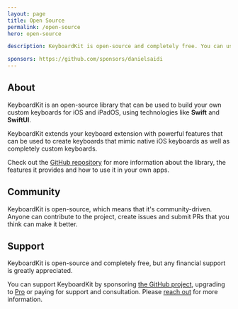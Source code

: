 ```yaml
---
layout: page
title: Open Source
permalink: /open-source
hero: open-source

description: KeyboardKit is open-source and completely free. You can use KeyboardKit to build your own keyboard apps for iPhone and iPad, using technologies like Swift, SwiftUI and UIKit.

sponsors: https://github.com/sponsors/danielsaidi
---
```



## About

KeyboardKit is an open-source library that can be used to build your own custom keyboards for iOS and iPadOS, using technologies like **Swift** and **SwiftUI**.

KeyboardKit extends your keyboard extension with powerful features that can be used to create keyboards that mimic native iOS keyboards as well as completely custom keyboards.

Check out the [GitHub repository]({{site.github_repo}}) for more information about the library, the features it provides and how to use it in your own apps.


## Community

KeyboardKit is open-source, which means that it's community-driven. Anyone can contribute to the project, create issues and submit PRs that you think can make it better.


## Support

KeyboardKit is open-source and completely free, but any financial support is greatly appreciated.

You can support KeyboardKit by sponsoring [the GitHub project]({{page.sponsors}}), upgrading to [Pro](/pro) or paying for support and consultation. Please [reach out](mailto:{{site.email}}?subject=Support) for more information.